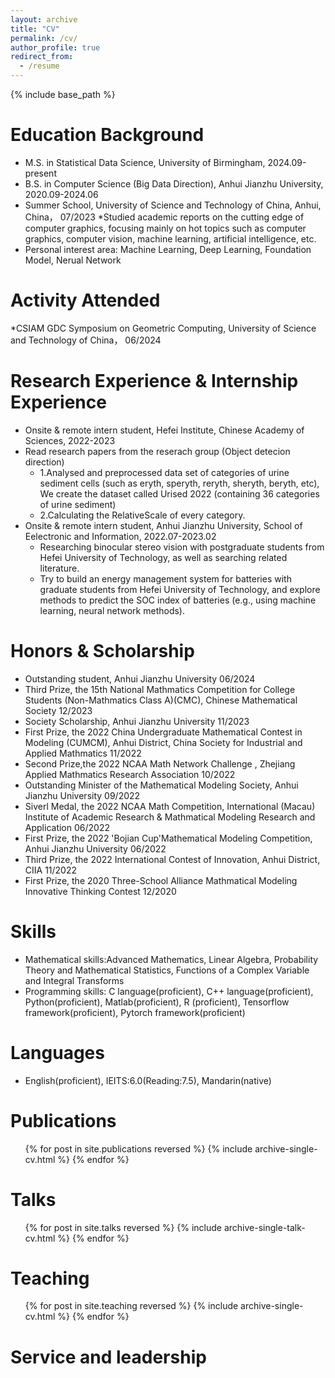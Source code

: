 ```yaml
---
layout: archive
title: "CV"
permalink: /cv/
author_profile: true
redirect_from:
  - /resume
---
```


{% include base_path %}

Education Background
======
* M.S. in Statistical Data Science, University of Birmingham, 2024.09-present
* B.S. in Computer Science (Big Data Direction), Anhui Jianzhu University, 2020.09-2024.06
* Summer School, University of Science and Technology of China, Anhui, China， 07/2023
  *Studied academic reports on the cutting edge of computer graphics, focusing mainly on hot topics such as computer graphics, computer vision, machine learning,
   artificial intelligence, etc.
* Personal interest area: Machine Learning, Deep Learning, Foundation Model, Nerual Network
  
Activity Attended
======
*CSIAM GDC Symposium on Geometric Computing, University of Science and Technology of China， 06/2024

Research Experience & Internship Experience
======
* Onsite & remote intern student, Hefei Institute, Chinese Academy of Sciences, 2022-2023
* Read research papers from the reserach group (Object detecion direction)
  * 1.Analysed and preprocessed data set of categories of urine sediment cells (such as eryth, speryth, reryth, sheryth, beryth, etc), We create the dataset called
  Urised 2022 (containing 36 categories of urine sediment)
  * 2.Calculating the RelativeScale of every category.
* Onsite & remote intern student, Anhui Jianzhu University, School of Eelectronic and Information, 2022.07-2023.02
  * Researching binocular stereo vision with postgraduate students from Hefei University of Technology, as well as searching related literature.
  * Try to build an energy management system for batteries with graduate students from Hefei University of Technology, and explore methods to predict the SOC index of batteries (e.g., using machine learning, neural network methods).

  
Honors & Scholarship
======
* Outstanding student, Anhui Jianzhu University 06/2024
* Third Prize, the 15th National Mathmatics Competition for College Students (Non-Mathmatics Class A)(CMC), Chinese Mathematical Society 12/2023
* Society Scholarship, Anhui Jianzhu University 11/2023
* First Prize, the 2022 China Undergraduate Mathematical Contest in Modeling (CUMCM), Anhui District, China Society for Industrial and Applied Mathmatics 11/2022
* Second Prize,the 2022 NCAA Math Network Challenge , Zhejiang Applied Mathmatics Research Association 10/2022
* Outstanding Minister of the Mathematical Modeling Society, Anhui Jianzhu University 09/2022
* Siverl Medal, the 2022 NCAA Math Competition, International (Macau) Institute of Academic Research & Mathmatical Modeling Research and Application 06/2022
* First Prize, the 2022 'Bojian Cup'Mathematical Modeling Competition, Anhui Jianzhu University 06/2022
* Third Prize, the 2022 International Contest of Innovation, Anhui District, CIIA 11/2022
* First Prize, the 2020 Three-School Alliance Mathmatical Modeling Innovative Thinking Contest 12/2020


Skills
======
* Mathematical skills:Advanced Mathematics, Linear Algebra, Probability Theory and Mathematical Statistics, Functions of a Complex Variable and Integral Transforms
* Programming skills: C language(proficient), C++ language(proficient), Python(proficient), Matlab(proficient), R (proficient), Tensorflow framework(proficient), Pytorch framework(proficient)

Languages
======
* English(proficient), IEITS:6.0(Reading:7.5), Mandarin(native)

Publications
======
  <ul>{% for post in site.publications reversed %}
    {% include archive-single-cv.html %}
  {% endfor %}</ul>
  
Talks
======
  <ul>{% for post in site.talks reversed %}
    {% include archive-single-talk-cv.html  %}
  {% endfor %}</ul>
  
Teaching
======
  <ul>{% for post in site.teaching reversed %}
    {% include archive-single-cv.html %}
  {% endfor %}</ul>
  
Service and leadership
======
